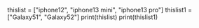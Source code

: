 thislist = ["iphone12", "iphone13 mini", "iphone13 pro"]
thislist1 = ["Galaxy51", "Galaxy52"]
print(thislist)
print(thislist1)

